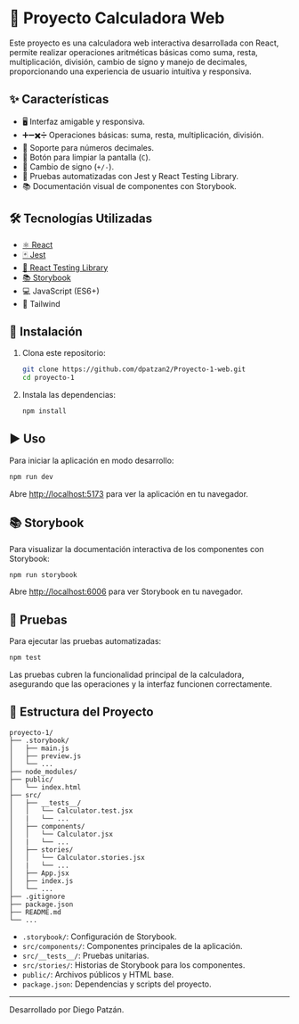 # 🧮 Proyecto Calculadora Web

Este proyecto es una calculadora web interactiva desarrollada con React, permite realizar operaciones aritméticas básicas como suma, resta, multiplicación, división, cambio de signo y manejo de decimales, proporcionando una experiencia de usuario intuitiva y responsiva.

## ✨ Características

- 🖥️ Interfaz amigable y responsiva.
- ➕➖✖️➗ Operaciones básicas: suma, resta, multiplicación, división.
- 🔢 Soporte para números decimales.
- 🧹 Botón para limpiar la pantalla (`C`).
- 🔄 Cambio de signo (`+/-`).
- 🧪 Pruebas automatizadas con Jest y React Testing Library.
- 📚 Documentación visual de componentes con Storybook.

## 🛠️ Tecnologías Utilizadas

- [⚛️ React](https://reactjs.org/)
- [🃏 Jest](https://jestjs.io/)
- [🧪 React Testing Library](https://testing-library.com/docs/react-testing-library/intro/)
- [📚 Storybook](https://storybook.js.org/)
- 💻 JavaScript (ES6+)
- 🎨 Tailwind

## 🚀 Instalación

1. Clona este repositorio:
   ```bash
   git clone https://github.com/dpatzan2/Proyecto-1-web.git
   cd proyecto-1
   ```

2. Instala las dependencias:
   ```bash
   npm install
   ```

## ▶️ Uso

Para iniciar la aplicación en modo desarrollo:

```bash
npm run dev
```

Abre [http://localhost:5173](http://localhost:57173) para ver la aplicación en tu navegador.

## 📚 Storybook

Para visualizar la documentación interactiva de los componentes con Storybook:

```bash
npm run storybook
```

Abre [http://localhost:6006](http://localhost:6006) para ver Storybook en tu navegador.

## 🧪 Pruebas

Para ejecutar las pruebas automatizadas:

```bash
npm test
```

Las pruebas cubren la funcionalidad principal de la calculadora, asegurando que las operaciones y la interfaz funcionen correctamente.

## 📁 Estructura del Proyecto

```
proyecto-1/
├── .storybook/
│   ├── main.js
│   ├── preview.js
│   └── ...
├── node_modules/
├── public/
│   └── index.html
├── src/
│   ├── __tests__/
│   │   └── Calculator.test.jsx
│   |   └── ...
│   ├── components/
│   │   └── Calculator.jsx
│   |   └── ...
│   ├── stories/
│   │   └── Calculator.stories.jsx
│   |   └── ...
│   ├── App.jsx
│   ├── index.js
│   └── ...
├── .gitignore
├── package.json
├── README.md
└── ...
```

- `.storybook/`: Configuración de Storybook.
- `src/components/`: Componentes principales de la aplicación.
- `src/__tests__/`: Pruebas unitarias.
- `src/stories/`: Historias de Storybook para los componentes.
- `public/`: Archivos públicos y HTML base.
- `package.json`: Dependencias y scripts del proyecto.

---

Desarrollado por Diego Patzán.

